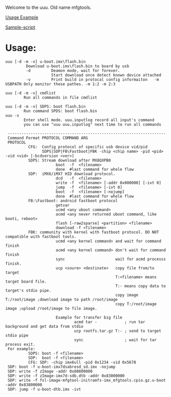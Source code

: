 Welcome to the uuu. Old name mfgtools.

[Usage Example](Example)

[Sample-script](Sample-script)

# Usage:


    uuu [-d -m -v] u-boot.imx\flash.bin
             Download u-boot.imx\flash.bin to board by usb
             -d         Deamon mode, wait for forever.
                        Start download once detect known device attached
             -v         Print build in protocal config informaiton   -m USBPATH Only monitor these pathes. -m 1:2 -m 2:3
  
    uuu [-d -m -v] cmdlist
            Run all commands in file cmdlist

    uuu [-d -m -v] SDPS: boot flash.bin
            Run command SPDS: boot flash.bin
    uuu -s
            Enter shell mode. uuu.inputlog record all input's command
            you can use "uuu uuu.inputlog" next time to run all commands

     ---------------------------------------------------------------------
     Command Format PROTOCOL COMMAND ARG
     PROTOCOL
              CFG:  Config protocol of specific usb device vid/pid
                    SDPS|SDP|FB\Fastboot|FBK -chip <chip name> -pid <pid> -vid <vid> [-bcdversion <ver>]
              SDPS: Stream download after MX8QXPB0
                          boot  -f  <filename>
                          done  #last command for whole flow
              SDP:  iMX6/iMX7 HID download protocol.
                          dcd   -f  <filename>
                          write -f  <filename> [-addr 0x000000] [-ivt 0]
                          jump  -f  <filename> [-ivt 0]
                          boot  -f  <filename> [-nojump]
                          done  #last command for whole flow
              FB:\Fastboot: android fastboot protocol
                          getvar
                          ucmd <any uboot command>
                          acmd <any never returned uboot command, like booti, reboot>
                          flash [-raw2sparse] <partition> <filename>
                          download -f <filename>
              FBK: community with kernel with fastboot protocol. DO NOT compatible with fastboot tools.
                          ucmd <any kernel command> and wait for command finish
                          acmd <any kernel command> don't wait for command finish
                          sync                      wait for acmd processs finish.
                          ucp <soure> <destinate>   copy file from/to target
                                                    T:<filename> means target board file.
                                                    T:- means copy data to target's stdio pipe.
                                                    copy image T:/root/image ;download image to path /root/image
                                                    copy T:/root/image image ;upload /root/image to file image.

                          Example for transfer big file
                                  acmd tar -            ; run tar background and get data from stdio
                                  ucp rootfs.tar.gz T:- ; send to target stdio pipe
                                  sync                  ; wait for tar process exit.
     For example:
              SDPS: boot -f <filename>
              SDP:  boot -f <filename>
              CFG: SDP: -chip imx6ull -pid 0x1234 -vid 0x5678
     SDP: boot -f u-boot-imx7dsabresd_sd.imx -nojump
     SDP: write -f zImage -addr 0x80800000
     SDP: write -f zImage-imx7d-sdb.dtb -addr 0x83000000
     SDP: write -f fsl-image-mfgtool-initramfs-imx_mfgtools.cpio.gz.u-boot -addr 0x83800000
     SDP: jump -f u-boot-dtb.imx -ivt

